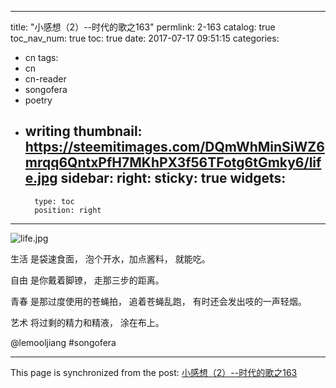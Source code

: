 
---
title: "小感想（2）--时代的歌之163"
permlink: 2-163
catalog: true
toc_nav_num: true
toc: true
date: 2017-07-17 09:51:15
categories:
- cn
tags:
- cn
- cn-reader
- songofera
- poetry
- writing
thumbnail: https://steemitimages.com/DQmWhMinSiWZ6mrqq6QntxPfH7MKhPX3f56TFotg6tGmky6/life.jpg
sidebar:
    right:
        sticky: true
widgets:
    -
        type: toc
        position: right
---


![life.jpg](https://steemitimages.com/DQmWhMinSiWZ6mrqq6QntxPfH7MKhPX3f56TFotg6tGmky6/life.jpg)



生活
是袋速食面，
泡个开水，加点酱料，
就能吃。

自由
是你戴着脚镣，
走那三步的距离。

青春
是那过度使用的苍蝇拍，
追着苍蝇乱跑，
有时还会发出吱的一声轻烟。

艺术
将过剩的精力和精液，
涂在布上。

@lemooljiang #songofera

- - -

This page is synchronized from the post: [小感想（2）--时代的歌之163](https://steemit.com/@lemooljiang/2-163)
